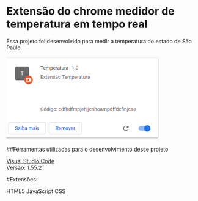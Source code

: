 <h1>Extensão do chrome medidor de temperatura em tempo real</h1>
Essa projeto foi desenvolvido para medir a temperatura do estado de São Paulo.

![temp!](https://raw.githubusercontent.com/LucasGaldinno/clima-sp/main/Screenshots/1.png)

##Ferramentas utilizadas para o desenvolvimento desse projeto

<a href="https://code.visualstudio.com/download">Visual Studio Code</a><br>
Versão: 1.55.2

#Extensões:

HTML5
JavaScript
CSS
